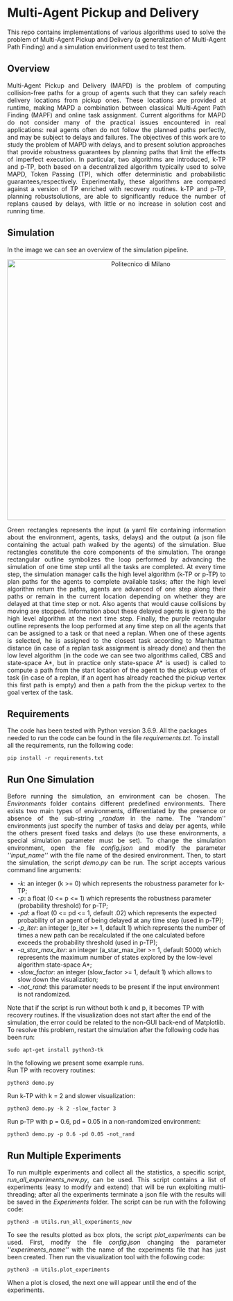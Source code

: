 # Multi-Agent Pickup and Delivery
<p align="justify">
This repo contains implementations of various algorithms used to solve the problem of Multi-Agent Pickup and Delivery (a generalization of Multi-Agent Path Finding) and a simulation envirionment used to test them.
</p>

## Overview
<p align="justify">
Multi-Agent Pickup and Delivery (MAPD) is the problem of computing collision-free paths for a group of agents such that they can safely reach delivery locations from pickup ones.  These locations are provided at runtime, making MAPD a combination between classical Multi-Agent Path Finding (MAPF) and online task assignment. Current algorithms for MAPD do not consider many of the practical issues encountered in real applications: real agents often do not follow the planned paths perfectly, and may be subject to delays and failures.  The objectives of this work are to study the problem of MAPD with delays, and to present solution approaches that provide robustness guarantees by planning paths that limit the effects of imperfect execution. In particular, two  algorithms are introduced, k-TP and p-TP, both based on a decentralized algorithm typically used to solve MAPD, Token Passing  (TP), which offer deterministic and probabilistic guarantees,respectively. Experimentally, these algorithms are compared against a version of TP enriched with recovery routines. k-TP and p-TP, planning robustsolutions, are able to significantly reduce the number of replans caused by delays, with little or no increase in solution cost and running time.
</p>

## Simulation
In the image we can see an overview of the simulation pipeline. 
<p align="center">
    <img src="https://drive.google.com/uc?export=view&id=1V0kyAf4Xqcg0lJQ108vhEWzKEU4mdIBg" width="600" alt="Politecnico di Milano"/>
</p>
<p align="justify">
Green rectangles represents the input (a yaml file containing information about the environment, agents, tasks, delays) and the output (a json file containing the actual path walked by the agents) of the simulation. Blue rectangles constitute the core components of the simulation. The orange rectangular outline symbolizes the loop performed by advancing the simulation of one time step until all the tasks are completed. At every time step, the simulation manager calls the high level algorithm (k-TP or p-TP) to plan paths for the agents to complete available tasks; after the high level algorithm return the paths, agents are advanced of one step along their paths or remain in the current location depending on whether they are delayed at that time step or not. Also agents that would cause collisions by moving are stopped. Information about these delayed agents is given to the high level algorithm at the next time step. Finally, the purple rectangular outline represents the loop performed at any time step on all the agents that can be assigned to a task or that need a replan. When one of these agents is selected, he is assigned to the closest task according to Manhattan distance (in case of a replan task assignment is already done) and then the low level algorithm (in the code we can see two algorithms called, CBS and state-space A*, but in practice only state-space A* is used) is called to compute a path from the start location of the agent to the pickup vertex of task (in case of a replan, if an agent has already reached the pickup vertex this first path is empty) and then a path from the the pickup vertex to the goal vertex of the task.
</p>

## Requirements
The code has been tested with Python version 3.6.9.
All the packages needed to run the code can be found in the file *requirements.txt*. To install all the requirements, run the following code:

```
pip install -r requirements.txt
```

## Run One Simulation
<p align="justify">
Before running the simulation, an environment can be chosen. The <i>Environments</i> folder contains different predefined environments. There exists two main types of environments, differentiated by the presence or absence of the sub-string <i>_random</i> in the name. The ''random'' environments just specify the number of tasks and delay per agents, while the others present fixed tasks and delays (to use these environments, a special simulation parameter must be set). To change the simulation environment, open the file <i>config.json</i> and modify the parameter <i>''input_name''</i> with the file name of the desired environment.
Then, to start the simulation, the script <i>demo.py</i> can be run. The script accepts various command line arguments:
 <ul>
    <li> <i>-k</i>: an integer (k >= 0) which represents the robustness parameter for k-TP; </li>
    <li> <i>-p</i>: a float (0 <= p <= 1) which represents the robustness parameter (probability threshold) for p-TP; </li>
    <li> <i>-pd</i>: a float (0 <= pd <= 1, default .02) which represents the expected probability of an agent of being delayed at any time step (used in p-TP); </li>
    <li> <i>-p_iter</i>: an integer (p_iter >= 1, default 1) which represents the number of times a new path can be recalculated if the one calculated before exceeds the probability threshold (used in p-TP); </li>
    <li> <i>-a_star_max_iter</i>: an integer (a_star_max_iter >= 1, default 5000) which represents the maximum number of states explored by the low-level algorithm state-space A*; </li>
    <li> <i>-slow_factor</i>: an integer (slow_factor >= 1, default 1) which allows to slow down the visualization; </li>
    <li> <i>-not_rand</i>: this parameter needs to be present if the input environment is not randomized. </li>
</ul>
Note that if the script is run without both k and p, it becomes TP with recovery routines. If the visualization does not start after the end of the simulation, the error could be related to the non-GUI back-end of Matplotlib. To resolve this problem, restart the simulation after the following code has been run:
</p>
    
```
sudo apt-get install python3-tk
```

In the following we present some example runs.<br>
Run TP with recovery routines:

```
python3 demo.py
```

Run k-TP with k = 2 and slower visualization:

```
python3 demo.py -k 2 -slow_factor 3
```

Run p-TP with p = 0.6, pd = 0.05 in a non-randomized environment:

```
python3 demo.py -p 0.6 -pd 0.05 -not_rand
```

## Run Multiple Experiments
<p align="justify">
To run multiple experiments and collect all the statistics, a specific script, <i>run_all_experiments_new.py</i>, can be used. This script contains a list of experiments (easy to modify and extend) that will be run exploiting multi-threading; after all the experiments terminate a json file with the results will be saved in the <i>Experiments</i> folder. The script can be run with the following code:
</p>

```
python3 -m Utils.run_all_experiments_new
```
<p align="justify">
To see the results plotted as box plots, the script <i>plot_experiments</i> can be used. First, modify the file <i>config.json</i> changing the parameter <i>''experiments_name''</i> with the name of the experiments file that has just been created. Then run the visualization tool with the following code:
</p>

```
python3 -m Utils.plot_experiments
```

When a plot is closed, the next one will appear until the end of the experiments.
</p>
